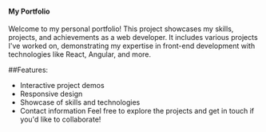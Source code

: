#### My Portfolio
Welcome to my personal portfolio! This project showcases my skills, projects, and achievements as a web developer. It includes various projects I've worked on, demonstrating my expertise in front-end development with technologies like React, Angular, and more.

##Features:
- Interactive project demos
- Responsive design
- Showcase of skills and technologies
- Contact information
Feel free to explore the projects and get in touch if you'd like to collaborate!
